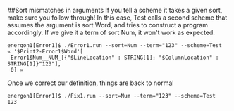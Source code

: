 ##Sort mismatches in arguments
If you tell a scheme it takes a given sort, make sure you follow through!
In this case, Test calls a second scheme that assumes the argument is sort Word,
and tries to construct a program accordingly. If we give it a term of sort Num,
it won't work as expected.
```
energon1[Error1]$ ./Error1.run --sort=Num --term="123" --scheme=Test
« '$Print2-Error1$Word'[
 Error1$Num__NUM_[{"$LineLocation" : STRING[1]; "$ColumnLocation" : STRING[1]}"123"],
 0] »
```

Once we correct our definition, things are back to normal

```
energon1[Error1]$ ./Fix1.run --sort=Num --term="123" --scheme=Test
123
```
